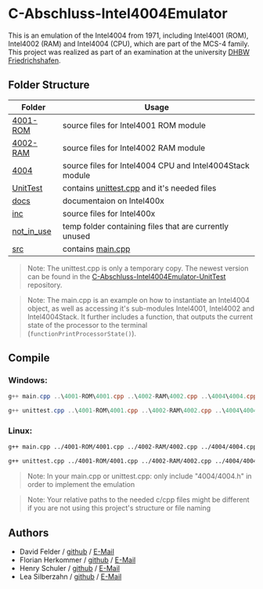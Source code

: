 # C-Abschluss-Intel4004Emulator
This is an emulation of the Intel4004 from 1971, including Intel4001 (ROM), Intel4002 (RAM) and Intel4004 (CPU), which are part of the MCS-4 family.<br>
This project was realized as part of an examination at the university [DHBW Friedrichshafen](https://www.ravensburg.dhbw.de/startseite).

## Folder Structure
Folder | Usage
------ | -----
[4001-ROM](4001-ROM) | source files for Intel4001 ROM module
[4002-RAM](4002-RAM) | source files for Intel4002 RAM module
[4004](4004) | source files for Intel4004 CPU and Intel4004Stack module
[UnitTest](UnitTest) | contains [unittest.cpp](UnitTest/unittest.cpp) and it's needed files
[docs](docs) | documentaion on Intel400x
[inc](inc) | source files for Intel400x
[not_in_use](not_in_use) | temp folder containing files that are currently unused
[src](src) | contains [main.cpp](src/main.cpp)

> Note: The unittest.cpp is only a temporary copy. The newest version can be found in the [C-Abschluss-Intel4004Emulator-UnitTest](https://github.com/DHBW-FN-TIT20/C-Abschluss-Intel4004Emulator-UnitTest) repository.

> Note: The main.cpp is an example on how to instantiate an Intel4004 object, as well as accessing it's sub-modules Intel4001, Intel4002 and Intel4004Stack. It further includes a function, that outputs the current state of the processor to the terminal (`functionPrintProcessorState()`).

## Compile
### Windows:
```powershell
g++ main.cpp ..\4001-ROM\4001.cpp ..\4002-RAM\4002.cpp ..\4004\4004.cpp ..\4004\4004_stack.cpp ..\inc\intelhex.c -o main.exe
```
```powershell
g++ unittest.cpp ..\4001-ROM\4001.cpp ..\4002-RAM\4002.cpp ..\4004\4004.cpp ..\4004\4004_stack.cpp ..\inc\intelhex.c -o unittest.exe
```

### Linux:
```bash
g++ main.cpp ../4001-ROM/4001.cpp ../4002-RAM/4002.cpp ../4004/4004.cpp ../4004/4004_stack.cpp ../inc/intelhex.c -o main.out
```
```bash
g++ unittest.cpp ../4001-ROM/4001.cpp ../4002-RAM/4002.cpp ../4004/4004.cpp ../4004/4004_stack.cpp ../inc/intelhex.c -o unittest.out
```

> Note: In your main.cpp or unittest.cpp: only include \"4004/4004.h\" in order to implement the emulation

> Note: Your relative paths to the needed c/cpp files might be different if you are not using this project's structure or file naming

## Authors
* David Felder / [github](https://github.com/screetox) / [E-Mail](mailto:felder.david-it20@it.dhbw-ravensburg.de?cc=herkommer.flor-it20@it.dhbw-ravensburg.de;schuler.henry-it20@it.dhbw-ravensburg.de;silberzahn.lea-it20@it.dhbw-ravensburg.de&amp;subject=[GitHub]%20C%20Intel4004%20Emulator)
* Florian Herkommer / [github](https://github.com/Floqueboque) / [E-Mail](mailto:herkommer.flor-it20@it.dhbw-ravensburg.de?cc=felder.david-it20@it.dhbw-ravensburg.de;schuler.henry-it20@it.dhbw-ravensburg.de;silberzahn.lea-it20@it.dhbw-ravensburg.de&amp;subject=[GitHub]%20C%20Intel4004%20Emulator)
* Henry Schuler / [github](https://github.com/schuler-henry) / [E-Mail](mailto:schuler.henry-it20@it.dhbw-ravensburg.de?cc=felder.david-it20@it.dhbw-ravensburg.de;herkommer.flor-it20@it.dhbw-ravensburg.de;silberzahn.lea-it20@it.dhbw-ravensburg.de&amp;subject=[GitHub]%20C%20Intel4004%20Emulator)
* Lea Silberzahn / [github](https://github.com/lealabert) / [E-Mail](mailto:silberzahn.lea-it20@it.dhbw-ravensburg.de?cc=felder.david-it20@it.dhbw-ravensburg.de;herkommer.flor-it20@it.dhbw-ravensburg.de;schuler.henry-it20@it.dhbw-ravensburg.de&amp;subject=[GitHub]%20C%20Intel4004%20Emulator)
